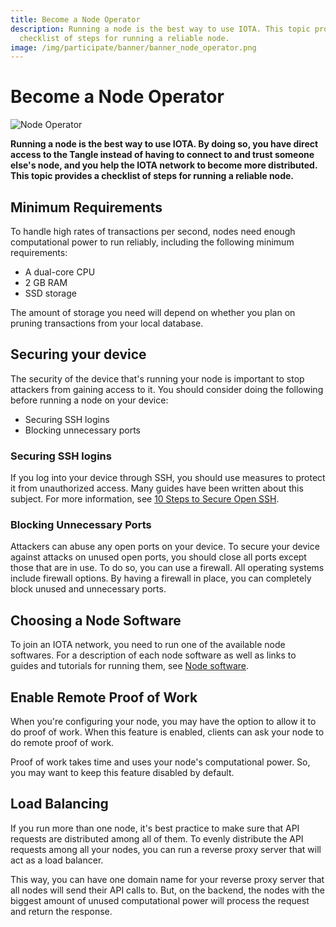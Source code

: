 ```yaml
---
title: Become a Node Operator
description: Running a node is the best way to use IOTA. This topic provides a
  checklist of steps for running a reliable node.
image: /img/participate/banner/banner_node_operator.png
---
```


# Become a Node Operator

![Node Operator](/img/participate/banner/banner_node_operator.png)

**Running a node is the best way to use IOTA. By doing so, you have direct access to the Tangle instead of having to connect to and trust someone else's node, and you help the IOTA network to become more distributed. This topic provides a checklist of steps for running a reliable node.**

## Minimum Requirements

To handle high rates of transactions per second, nodes need enough computational power to run reliably, including the following minimum requirements:

- A dual-core CPU
- 2 GB RAM
- SSD storage

The amount of storage you need will depend on whether you plan on pruning transactions from your local database.

## Securing your device

The security of the device that's running your node is important to stop attackers from gaining access to it. You should consider doing the following before running a node on your device:

- Securing SSH logins
- Blocking unnecessary ports

### Securing SSH logins

If you log into your device through SSH, you should use measures to protect it from unauthorized access. Many guides have been written about this subject. For more information, see [10 Steps to Secure Open SSH](https://blog.devolutions.net/2017/04/10-steps-to-secure-open-ssh).

### Blocking Unnecessary Ports

Attackers can abuse any open ports on your device. To secure your device against attacks on unused open ports, you should close all ports except those that are in use. To do so, you can use a firewall. All operating systems include firewall options. By having a firewall in place, you can completely block unused and unnecessary ports.

## Choosing a Node Software

To join an IOTA network, you need to run one of the available node softwares. For a description of each node software as well as links to guides and tutorials for running them, see [Node software](/participate/support-the-network/node-software).

## Enable Remote Proof of Work

When you're configuring your node, you may have the option to allow it to do proof of work. When this feature is enabled, clients can ask your node to do remote proof of work.

Proof of work takes time and uses your node's computational power. So, you may want to keep this feature disabled by default.

## Load Balancing

If you run more than one node, it's best practice to make sure that API requests are distributed among all of them. To evenly distribute the API requests among all your nodes, you can run a reverse proxy server that will act as a load balancer.

This way, you can have one domain name for your reverse proxy server that all nodes will send their API calls to. But, on the backend, the nodes with the biggest amount of unused computational power will process the request and return the response.

